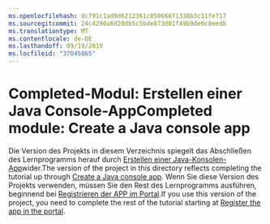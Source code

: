 ```yaml
---
ms.openlocfilehash: dc791c1ad9d6212361c050666f1338b3c11fe717
ms.sourcegitcommit: 24c4290a6d28db5c5bde873d01f49b9de0c8eedb
ms.translationtype: MT
ms.contentlocale: de-DE
ms.lasthandoff: 09/19/2019
ms.locfileid: "37045865"
---
```

# <a name="completed-module-create-a-java-console-app"></a><span data-ttu-id="1f1f2-101">Completed-Modul: Erstellen einer Java Console-App</span><span class="sxs-lookup"><span data-stu-id="1f1f2-101">Completed module: Create a Java console app</span></span>

<span data-ttu-id="1f1f2-102">Die Version des Projekts in diesem Verzeichnis spiegelt das Abschließen des Lernprogramms herauf durch [Erstellen einer Java-Konsolen-App](https://docs.microsoft.com/graph/tutorials/java?tutorial-step=1)wider.</span><span class="sxs-lookup"><span data-stu-id="1f1f2-102">The version of the project in this directory reflects completing the tutorial up through [Create a Java console app](https://docs.microsoft.com/graph/tutorials/java?tutorial-step=1).</span></span> <span data-ttu-id="1f1f2-103">Wenn Sie diese Version des Projekts verwenden, müssen Sie den Rest des Lernprogramms ausführen, beginnend bei [Registrieren der APP im Portal](https://docs.microsoft.com/graph/tutorials/java?tutorial-step=2).</span><span class="sxs-lookup"><span data-stu-id="1f1f2-103">If you use this version of the project, you need to complete the rest of the tutorial starting at [Register the app in the portal](https://docs.microsoft.com/graph/tutorials/java?tutorial-step=2).</span></span>
